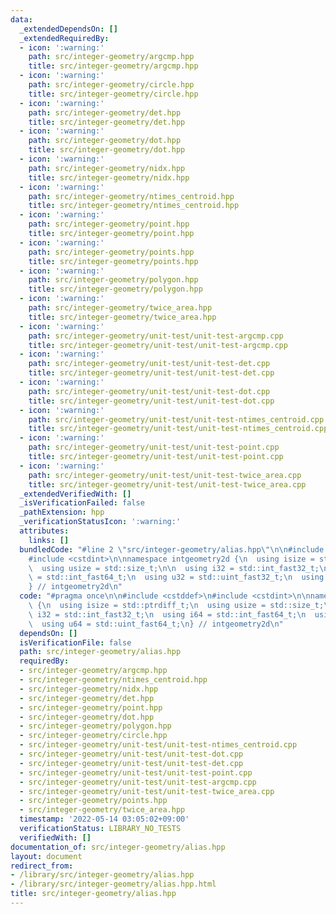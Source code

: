 ```yaml
---
data:
  _extendedDependsOn: []
  _extendedRequiredBy:
  - icon: ':warning:'
    path: src/integer-geometry/argcmp.hpp
    title: src/integer-geometry/argcmp.hpp
  - icon: ':warning:'
    path: src/integer-geometry/circle.hpp
    title: src/integer-geometry/circle.hpp
  - icon: ':warning:'
    path: src/integer-geometry/det.hpp
    title: src/integer-geometry/det.hpp
  - icon: ':warning:'
    path: src/integer-geometry/dot.hpp
    title: src/integer-geometry/dot.hpp
  - icon: ':warning:'
    path: src/integer-geometry/nidx.hpp
    title: src/integer-geometry/nidx.hpp
  - icon: ':warning:'
    path: src/integer-geometry/ntimes_centroid.hpp
    title: src/integer-geometry/ntimes_centroid.hpp
  - icon: ':warning:'
    path: src/integer-geometry/point.hpp
    title: src/integer-geometry/point.hpp
  - icon: ':warning:'
    path: src/integer-geometry/points.hpp
    title: src/integer-geometry/points.hpp
  - icon: ':warning:'
    path: src/integer-geometry/polygon.hpp
    title: src/integer-geometry/polygon.hpp
  - icon: ':warning:'
    path: src/integer-geometry/twice_area.hpp
    title: src/integer-geometry/twice_area.hpp
  - icon: ':warning:'
    path: src/integer-geometry/unit-test/unit-test-argcmp.cpp
    title: src/integer-geometry/unit-test/unit-test-argcmp.cpp
  - icon: ':warning:'
    path: src/integer-geometry/unit-test/unit-test-det.cpp
    title: src/integer-geometry/unit-test/unit-test-det.cpp
  - icon: ':warning:'
    path: src/integer-geometry/unit-test/unit-test-dot.cpp
    title: src/integer-geometry/unit-test/unit-test-dot.cpp
  - icon: ':warning:'
    path: src/integer-geometry/unit-test/unit-test-ntimes_centroid.cpp
    title: src/integer-geometry/unit-test/unit-test-ntimes_centroid.cpp
  - icon: ':warning:'
    path: src/integer-geometry/unit-test/unit-test-point.cpp
    title: src/integer-geometry/unit-test/unit-test-point.cpp
  - icon: ':warning:'
    path: src/integer-geometry/unit-test/unit-test-twice_area.cpp
    title: src/integer-geometry/unit-test/unit-test-twice_area.cpp
  _extendedVerifiedWith: []
  _isVerificationFailed: false
  _pathExtension: hpp
  _verificationStatusIcon: ':warning:'
  attributes:
    links: []
  bundledCode: "#line 2 \"src/integer-geometry/alias.hpp\"\n\n#include <cstddef>\n\
    #include <cstdint>\n\nnamespace intgeometry2d {\n  using isize = std::ptrdiff_t;\n\
    \  using usize = std::size_t;\n\n  using i32 = std::int_fast32_t;\n  using i64\
    \ = std::int_fast64_t;\n  using u32 = std::uint_fast32_t;\n  using u64 = std::uint_fast64_t;\n\
    } // intgeometry2d\n"
  code: "#pragma once\n\n#include <cstddef>\n#include <cstdint>\n\nnamespace intgeometry2d\
    \ {\n  using isize = std::ptrdiff_t;\n  using usize = std::size_t;\n\n  using\
    \ i32 = std::int_fast32_t;\n  using i64 = std::int_fast64_t;\n  using u32 = std::uint_fast32_t;\n\
    \  using u64 = std::uint_fast64_t;\n} // intgeometry2d\n"
  dependsOn: []
  isVerificationFile: false
  path: src/integer-geometry/alias.hpp
  requiredBy:
  - src/integer-geometry/argcmp.hpp
  - src/integer-geometry/ntimes_centroid.hpp
  - src/integer-geometry/nidx.hpp
  - src/integer-geometry/det.hpp
  - src/integer-geometry/point.hpp
  - src/integer-geometry/dot.hpp
  - src/integer-geometry/polygon.hpp
  - src/integer-geometry/circle.hpp
  - src/integer-geometry/unit-test/unit-test-ntimes_centroid.cpp
  - src/integer-geometry/unit-test/unit-test-dot.cpp
  - src/integer-geometry/unit-test/unit-test-det.cpp
  - src/integer-geometry/unit-test/unit-test-point.cpp
  - src/integer-geometry/unit-test/unit-test-argcmp.cpp
  - src/integer-geometry/unit-test/unit-test-twice_area.cpp
  - src/integer-geometry/points.hpp
  - src/integer-geometry/twice_area.hpp
  timestamp: '2022-05-14 03:05:02+09:00'
  verificationStatus: LIBRARY_NO_TESTS
  verifiedWith: []
documentation_of: src/integer-geometry/alias.hpp
layout: document
redirect_from:
- /library/src/integer-geometry/alias.hpp
- /library/src/integer-geometry/alias.hpp.html
title: src/integer-geometry/alias.hpp
---
```

